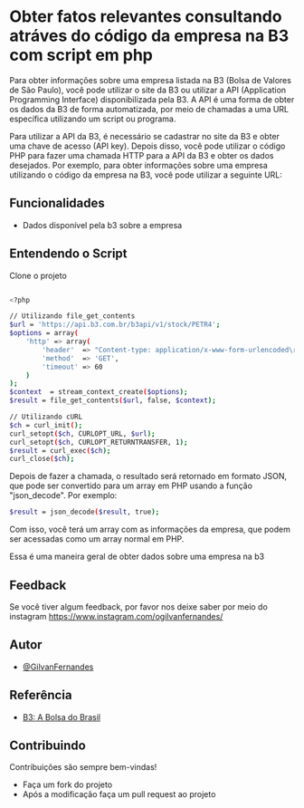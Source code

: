 
# Obter fatos relevantes consultando atráves do código da empresa na B3 com script em php

Para obter informações sobre uma empresa listada na B3 (Bolsa de Valores de São Paulo), você pode utilizar o site da B3 ou utilizar a API (Application Programming Interface) disponibilizada pela B3. A API é uma forma de obter os dados da B3 de forma automatizada, por meio de chamadas a uma URL específica utilizando um script ou programa.

Para utilizar a API da B3, é necessário se cadastrar no site da B3 e obter uma chave de acesso (API key). Depois disso, você pode utilizar o código PHP para fazer uma chamada HTTP para a API da B3 e obter os dados desejados. Por exemplo, para obter informações sobre uma empresa utilizando o código da empresa na B3, você pode utilizar a seguinte URL:

## Funcionalidades

- Dados disponível pela b3 sobre a empresa



## Entendendo o Script

Clone o projeto
```bash

<?php

// Utilizando file_get_contents
$url = 'https://api.b3.com.br/b3api/v1/stock/PETR4';
$options = array(
    'http' => array(
        'header'  => "Content-type: application/x-www-form-urlencoded\r\n",
        'method'  => 'GET',
        'timeout' => 60
    )
);
$context  = stream_context_create($options);
$result = file_get_contents($url, false, $context);

// Utilizando cURL
$ch = curl_init();
curl_setopt($ch, CURLOPT_URL, $url);
curl_setopt($ch, CURLOPT_RETURNTRANSFER, 1);
$result = curl_exec($ch);
curl_close($ch);

```

Depois de fazer a chamada, o resultado será retornado em formato JSON, que pode ser convertido para um array em PHP usando a função "json_decode". Por exemplo:

```bash
$result = json_decode($result, true);
```

Com isso, você terá um array com as informações da empresa, que podem ser acessadas como um array normal em PHP.

Essa é uma maneira geral de obter dados sobre uma empresa na b3
## Feedback

Se você tiver algum feedback, por favor nos deixe saber por meio do instagram https://www.instagram.com/ogilvanfernandes/


## Autor

- [@GilvanFernandes](https://www.github.com/GilvanFernandes)


## Referência

 - [B3: A Bolsa do Brasil](https://www.b3.com.br/pt_br/)

## Contribuindo

Contribuições são sempre bem-vindas!

- Faça um fork do projeto
- Após a modificação faça um pull request ao projeto